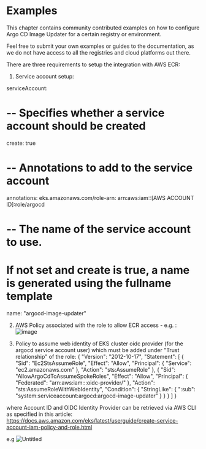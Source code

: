 # Examples

This chapter contains community contributed examples on how to configure Argo
CD Image Updater for a certain registry or environment.

Feel free to submit your own examples or guides to the documentation, as we do
not have access to all the registries and cloud platforms out there.

There are three requirements to setup the integration with AWS ECR:
1) Service account setup:

serviceAccount:
  # -- Specifies whether a service account should be created
  create: true
  # -- Annotations to add to the service account
  annotations:
    eks.amazonaws.com/role-arn: arn:aws:iam::[AWS ACCOUNT ID]:role/argocd
  # -- The name of the service account to use.
  # If not set and create is true, a name is generated using the fullname template
  name: "argocd-image-updater"
  
2) AWS Policy associated with the role to allow ECR access - e.g. :
![image](https://user-images.githubusercontent.com/80322141/158956735-372c6440-a9fc-4d44-bc34-8c55e7f9bd00.png)


3) Policy to assume web identity of EKS cluster oidc provider (for the argocd service account user) which must be added under "Trust relationship" of the role:
{
  "Version": "2012-10-17",
  "Statement": [
    {
      "Sid": "Ec2StsAssumeRole",
      "Effect": "Allow",
      "Principal": {
        "Service": "ec2.amazonaws.com"
      },
      "Action": "sts:AssumeRole"
    },
    {
      "Sid": "AllowArgoCdToAssumeSpokeRoles",
      "Effect": "Allow",
      "Principal": {
        "Federated": "arn:aws:iam::<Account-ID>:oidc-provider/<Cluster OIDC Identity Provider>"
      },
      "Action": "sts:AssumeRoleWithWebIdentity",
      "Condition": {
        "StringLike": {
          "<Cluster OIDC Identity Provider>:sub": "system:serviceaccount:argocd:argocd-image-updater"
        }
      }
    }
  ]
}
  
where Account ID and OIDC Identity Provider can be retrieved via AWS CLI as specified in this article: 
https://docs.aws.amazon.com/eks/latest/userguide/create-service-account-iam-policy-and-role.html
  
e.g 
  ![Untitled](https://user-images.githubusercontent.com/80322141/158957475-747cfdb7-a75d-4462-b6bc-fa5f7b610c96.png)
